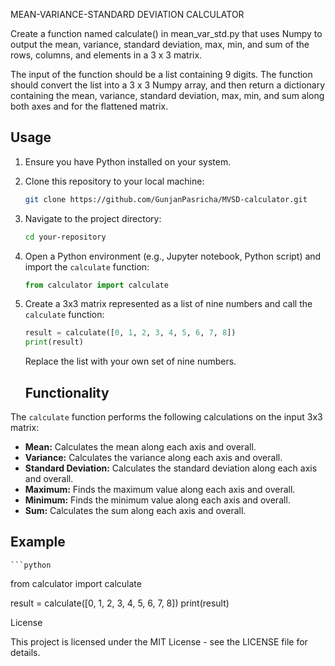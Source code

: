MEAN-VARIANCE-STANDARD DEVIATION CALCULATOR


Create a function named calculate() in mean_var_std.py that uses Numpy to output the mean, variance, standard deviation, max, min, and sum of the rows, columns, and elements in a 3 x 3 matrix.

The input of the function should be a list containing 9 digits. The function should convert the list into a 3 x 3 Numpy array, and then return a dictionary containing the mean, variance, standard deviation, max, min, and sum along both axes and for the flattened matrix.


## Usage

1. Ensure you have Python installed on your system.
2. Clone this repository to your local machine:

    ```bash
    git clone https://github.com/GunjanPasricha/MVSD-calculator.git
    ```

3. Navigate to the project directory:

    ```bash
    cd your-repository
    ```

4. Open a Python environment (e.g., Jupyter notebook, Python script) and import the `calculate` function:

    ```python
    from calculator import calculate
    ```

5. Create a 3x3 matrix represented as a list of nine numbers and call the `calculate` function:

    ```python
    result = calculate([0, 1, 2, 3, 4, 5, 6, 7, 8])
    print(result)
    ```

    Replace the list with your own set of nine numbers.
   ## Functionality

The `calculate` function performs the following calculations on the input 3x3 matrix:

- **Mean:** Calculates the mean along each axis and overall.
- **Variance:** Calculates the variance along each axis and overall.
- **Standard Deviation:** Calculates the standard deviation along each axis and overall.
- **Maximum:** Finds the maximum value along each axis and overall.
- **Minimum:** Finds the minimum value along each axis and overall.
- **Sum:** Calculates the sum along each axis and overall.

## Example

    ```python
from calculator import calculate

result = calculate([0, 1, 2, 3, 4, 5, 6, 7, 8])
print(result)

   License

This project is licensed under the MIT License - see the LICENSE file for details.




